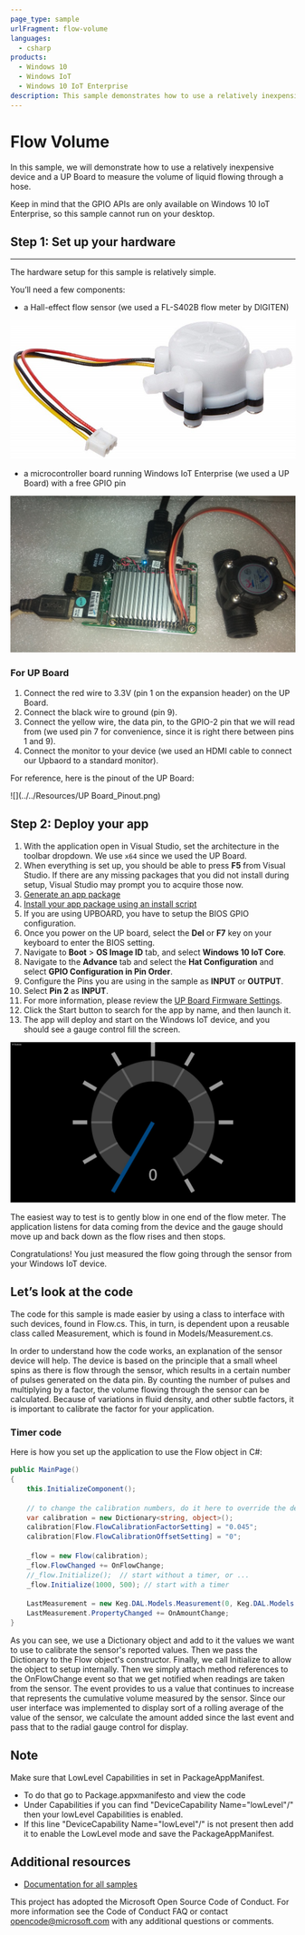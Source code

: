 ```yaml
---
page_type: sample
urlFragment: flow-volume
languages:
  - csharp
products:
  - Windows 10
  - Windows IoT 
  - Windows 10 IoT Enterprise
description: This sample demonstrates how to use a relatively inexpensive device and a UP Board to measure the volume of liquid flowing through a hose.
---
```


# Flow Volume

In this sample, we will demonstrate how to use a relatively inexpensive device and a UP Board to measure the volume of liquid flowing through a hose.

Keep in mind that the GPIO APIs are only available on Windows 10 IoT Enterprise, so this sample cannot run on your desktop.

## Step 1: Set up your hardware
___
The hardware setup for this sample is relatively simple.

You’ll need a few components:

*   a Hall-effect flow sensor (we used a FL-S402B flow meter by DIGITEN)

![Flow Sensor](../../Resources/FlowSensor.jpg)

*   a microcontroller board running Windows IoT Enterprise (we used a UP Board) with a free GPIO pin

![Assembled Components](../../Resources/Assembled.jpg)

### For UP Board

1.  Connect the red wire to 3.3V (pin 1 on the expansion header) on the UP Board.
2.  Connect the black wire to ground (pin 9).
3.  Connect the yellow wire, the data pin, to the GPIO-2 pin that we will read from (we used pin 7 for convenience, since it is right there between pins 1 and 9).
4.  Connect the monitor to your device (we used an HDMI cable to connect our Upbaord to a standard monitor).

For reference, here is the pinout of the UP Board:

![](../../Resources/UP Board_Pinout.png)

## Step 2: Deploy your app

1. With the application open in Visual Studio, set the architecture in the toolbar dropdown. We use `x64` since we used the UP Board.
1. When everything is set up, you should be able to press **F5** from Visual Studio. If there are any missing packages that you did not install during setup, Visual Studio may prompt you to acquire those now. 
1. [Generate an app package](https://docs.microsoft.com/windows/msix/package/packaging-uwp-apps#generate-an-app-package)
1. [Install your app package using an install script](https://docs.microsoft.com/windows/msix/package/packaging-uwp-apps#install-your-app-package-using-an-install-script)
1. If you are using UPBOARD, you have to setup the BIOS GPIO configuration.
1. Once you power on the UP board, select the **Del** or **F7** key on your keyboard to enter the BIOS setting.
1. Navigate to **Boot** > **OS Image ID** tab, and select **Windows 10 IoT Core**.
1. Navigate to the **Advance** tab and select the **Hat Configuration** and select **GPIO Configuration in Pin Order**.
1. Configure the Pins you are using in the sample as **INPUT** or **OUTPUT**.
1. Select **Pin 2** as **INPUT**.
1. For more information, please review the [UP Board Firmware Settings](https://www.annabooks.com/Articles/Articles_IoT10/Windows-10-IoT-UP-Board-BIOS-RHPROXY-Rev1.3.pdf).
1. Click the Start button to search for the app by name, and then launch it.
1. The app will deploy and start on the Windows IoT device, and you should see a gauge control fill the screen.

![](../../Resources/Screenshot.jpg)

The easiest way to test is to gently blow in one end of the flow meter.  The application listens for data coming from the device and the gauge should move up and back down as the flow rises and then stops.

Congratulations! You just measured the flow going through the sensor from your Windows IoT device.

## Let’s look at the code

The code for this sample is made easier by using a class to interface with such devices, found in Flow.cs.  This, in turn, is dependent upon a reusable class called Measurement, which is found in Models/Measurement.cs.

In order to understand how the code works, an explanation of the sensor device will help.  The device is based on the principle that a small wheel spins as there is flow through the sensor, which results in a certain number of pulses generated on the data pin.
By counting the number of pulses and multiplying by a factor, the volume flowing through the sensor can be calculated.  Because of variations in fluid density, and other subtle factors, it is important to calibrate the factor for your application.

### Timer code

Here is how you set up the application to use the Flow object in C#:

```csharp
public MainPage()
{
    this.InitializeComponent();

    // to change the calibration numbers, do it here to override the defaults within the code
    var calibration = new Dictionary<string, object>();
    calibration[Flow.FlowCalibrationFactorSetting] = "0.045";
    calibration[Flow.FlowCalibrationOffsetSetting] = "0";

    _flow = new Flow(calibration);
    _flow.FlowChanged += OnFlowChange;
    //_flow.Initialize();  // start without a timer, or ...
    _flow.Initialize(1000, 500); // start with a timer

    LastMeasurement = new Keg.DAL.Models.Measurement(0, Keg.DAL.Models.Measurement.UnitsOfMeasure.Ounces);
    LastMeasurement.PropertyChanged += OnAmountChange;
}
```
As you can see, we use a Dictionary object and add to it the values we want to use to calibrate the sensor's reported values.  Then we pass the Dictionary to the Flow object's constructor.  Finally, we call Initialize to allow the object
to setup internally.  Then we simply attach method references to the OnFlowChange event so that we get notified when readings are taken from the sensor.  The event provides to us a value that continues to increase that 
represents the cumulative volume measured by the sensor.  Since our user interface was implemented to display sort of a rolling average of the value of the sensor, we calculate the amount added since the last event and pass
that to the radial gauge control for display.

## Note

Make sure that LowLevel Capabilities in set in PackageAppManifest.
* To do that go to Package.appxmanifesto and view the code
* Under Capabilities if you can find "DeviceCapability Name="lowLevel"/" then your lowLevel Capabilities is enabled.
* If this line "DeviceCapability Name="lowLevel"/" is not present then add it to enable the LowLevel mode and save the PackageAppManifest.

## Additional resources
* [Documentation for all samples](https://developer.microsoft.com/en-us/windows/iot/samples)

This project has adopted the Microsoft Open Source Code of Conduct. For more information see the Code of Conduct FAQ or contact <opencode@microsoft.com> with any additional questions or comments.
